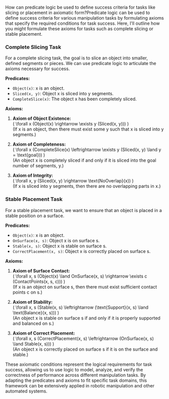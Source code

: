 How can predicate logic be used to define success criteria for tasks like slicing or placement in axiomatic form?Predicate logic can be used to define success criteria for various manipulation tasks by formulating axioms that specify the required conditions for task success. Here, I'll outline how you might formulate these axioms for tasks such as complete slicing or stable placement.

### Complete Slicing Task

For a complete slicing task, the goal is to slice an object into smaller, defined segments or pieces. We can use predicate logic to articulate the axioms necessary for success.

**Predicates:**
- `Object(x)`: x is an object.
- `Sliced(x, y)`: Object x is sliced into y segments.
- `CompleteSlice(x)`: The object x has been completely sliced.

**Axioms:**
1. **Axiom of Object Existence:**  
   \( \forall x (Object(x) \rightarrow \exists y (Sliced(x, y))) \)  
   (If x is an object, then there must exist some y such that x is sliced into y segments.)

2. **Axiom of Completeness:**  
   \( \forall x (CompleteSlice(x) \leftrightarrow \exists y (Sliced(x, y) \land y = \text{goal})) \)  
   (An object x is completely sliced if and only if it is sliced into the goal number of segments, y.)

3. **Axiom of Integrity:**  
   \( \forall x, y (Sliced(x, y) \rightarrow \text{NoOverlap}(x)) \)  
   (If x is sliced into y segments, then there are no overlapping parts in x.)

### Stable Placement Task

For a stable placement task, we want to ensure that an object is placed in a stable position on a surface.

**Predicates:**
- `Object(x)`: x is an object.
- `OnSurface(x, s)`: Object x is on surface s.
- `Stable(x, s)`: Object x is stable on surface s.
- `CorrectPlacement(x, s)`: Object x is correctly placed on surface s.

**Axioms:**
1. **Axiom of Surface Contact:**  
   \( \forall x, s (Object(x) \land OnSurface(x, s) \rightarrow \exists c (ContactPoints(x, s, c))) \)  
   (If x is an object on surface s, then there must exist sufficient contact points c on s.)

2. **Axiom of Stability:**  
   \( \forall x, s (Stable(x, s) \leftrightarrow (\text{Support}(x, s) \land \text{Balance}(x, s))) \)  
   (An object x is stable on surface s if and only if it is properly supported and balanced on s.)

3. **Axiom of Correct Placement:**  
   \( \forall x, s (CorrectPlacement(x, s) \leftrightarrow (OnSurface(x, s) \land Stable(x, s))) \)  
   (An object x is correctly placed on surface s if it is on the surface and stable.)

These axiomatic conditions represent the logical requirements for task success, allowing us to use logic to model, analyze, and verify the correctness of performance across different manipulation tasks. By adapting the predicates and axioms to fit specific task domains, this framework can be extensively applied in robotic manipulation and other automated systems.
